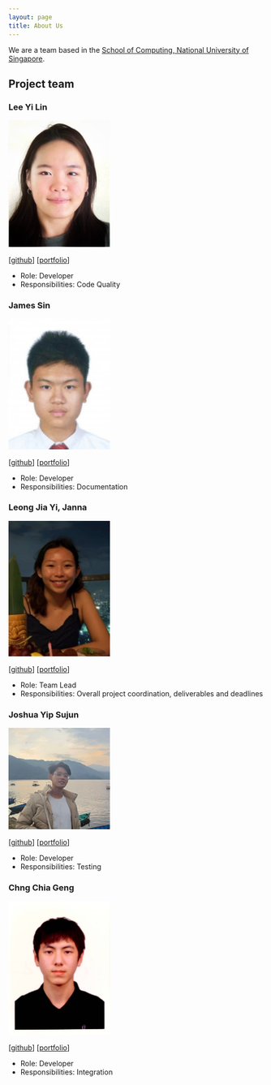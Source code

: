 ```yaml
---
layout: page
title: About Us
---
```


We are a team based in the [School of Computing, National University of Singapore](http://www.comp.nus.edu.sg).

## Project team

### Lee Yi Lin

<img src="images/yleeyilin.png" width="200px">

[[github](https://github.com/yleeyilin)]
[[portfolio](team/yleeyilin.md)]

* Role: Developer
* Responsibilities: Code Quality

### James Sin

<img src="images/jamessinmaojun.png" width="200px">

[[github](http://github.com/jamessinmaojun)]
[[portfolio](team/jamessinmaojun.md)]

* Role: Developer
* Responsibilities: Documentation

### Leong Jia Yi, Janna

<img src="images/jannaleong.png" width="200px">

[[github](http://github.com/jannaleong)] [[portfolio](team/jannaleong.md)]

* Role: Team Lead
* Responsibilities: Overall project coordination, deliverables and deadlines

### Joshua Yip Sujun

<img src="images/joshy837.png" width="200px">

[[github](http://github.com/joshy837)]
[[portfolio](team/joshy837.md)]

* Role: Developer
* Responsibilities: Testing

### Chng Chia Geng

<img src="images/chiageng.png" width="200px">

[[github](http://github.com/chiageng)]
[[portfolio](team/chiageng.md)]

* Role: Developer
* Responsibilities: Integration
